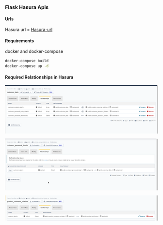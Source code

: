 ### Flask Hasura Apis

#### Urls

Hasura url = [Hasura-url](http://0.0.0.0:23003/console)

#### Requirements

docker and docker-compose

```bash
docker-compose build 
docker-compose up -d
```

#### Required Relationships in Hasura

![Relationship - 1](src/images/relation1.png)


![Relationship - 2](src/images/relationship2.png)


![Relationship - 3](src/images/relation3.png)